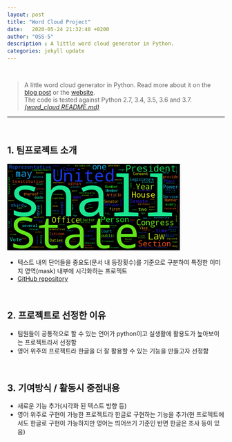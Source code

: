```yaml
---
layout: post
title: "Word Cloud Project"
date:   2020-05-24 21:32:40 +0200
author: "OSS-5"
description : A little word cloud generator in Python.
categories: jekyll update
---
```


<br>

>A little word cloud generator in Python. Read more about it on the [blog post][blog_post] or the [website][website].<br>
>The code is tested against Python 2.7, 3.4, 3.5, 3.6 and 3.7. [_(word_cloud README.md)_][README.md]<br>
<hr>
<br>

## 1. 팀프로젝트 소개
![example][example]<br>
* 텍스트 내의 단어들을 중요도(문서 내 등장횟수)를 기준으로 구분하여 특정한 이미지 영역(mask) 내부에 시각화하는 프로젝트<br>
* [GitHub repository][word_cloud]<br>
<br>

## 2. 프로젝트로 선정한 이유
* 팀원들이 공통적으로 할 수 있는 언어가 python이고 실생활에 활용도가 높아보이는 프로젝트라서 선정함<br>
* 영어 위주의 프로젝트라 한글을 더 잘 활용할 수 있는 기능을 만들고자 선정함<br>
<br>

## 3. 기여방식 / 활동시 중점내용
* 새로운 기능 추가(시각화 된 텍스트 방향 등)<br>
* 영어 위주로 구현이 가능한 프로젝트라 한글로 구현하는 기능을 추가(현 프로젝트에서도 한글로 구현이 가능하지만 영어는 띄어쓰기 기준인 반면 한글은 조사 등이 있음)<br>
<br>

[blog_post]: http://peekaboo-vision.blogspot.de/2012/11/a-wordcloud-in-python.html
[website]: http://amueller.github.io/word_cloud/
[README.md]: https://github.com/amueller/word_cloud/blob/master/README.md
[example]: https://github.com/amueller/word_cloud/raw/master/examples/constitution.png
[word_cloud]: https://github.com/amueller/word_cloud
